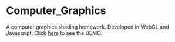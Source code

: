 # Computer_Graphics
A computer graphics shading homework. Developed in WebGL and Javascript.
Click [here](https://singyaowu.github.io/Computer_Graphics/) to see the DEMO.
